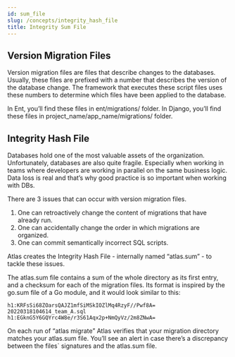 ```yaml
---
id: sum_file
slug: /concepts/integrity_hash_file
title: Integrity Sum File
---
```


## Version Migration Files
Version migration files are files that describe changes to the databases. Usually, these files are prefixed with a number that describes the version of the database change. The framework that executes these script files uses these numbers to determine which files have been applied to the database.

In Ent, you’ll find these files in ent/migrations/ folder.
In Django, you’ll find these files in project_name/app_name/migrations/ folder.

## Integrity Hash File
Databases hold one of the most valuable assets of the organization. Unfortunately, databases are also quite fragile. Especially when working in teams where developers are working in parallel on the same business logic. Data loss is real and that’s why good practice is so important when working with DBs.

There are 3 issues that can occur with version migration files.
1. One can retroactively change the content of migrations that have already run.
2. One can accidentally change the order in which migrations are organized.
3. One can commit semantically incorrect SQL scripts.

Atlas creates the Integrity Hash File - internally named “atlas.sum” - to tackle these issues. 

The atlas.sum file contains a sum of the whole directory as its first entry, and a checksum for each of the migration files. Its format is inspired by the go.sum file of a Go module, and it would look similar to this:
```
h1:KRFsSi68ZOarsQAJZ1mfSiMSkIOZlMq4RzyF//Pwf8A=
20220318104614_team_A.sql h1:EGknG5Y6GQYrc4W8e/r3S61Aqx2p+NmQyVz/2m8ZNwA=
```

On each run of “atlas migrate” Atlas verifies that your migration directory matches your atlas.sum file. You’ll see an alert in case there’s a discrepancy between the files` signatures and the atlas.sum file.
